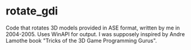 # rotate_gdi

Code that rotates 3D models provided in ASE format, written by me in 2004-2005. Uses WinAPI for output. I was supposely inspired by Andre Lamothe book "Tricks of the 3D Game Programming Gurus".
